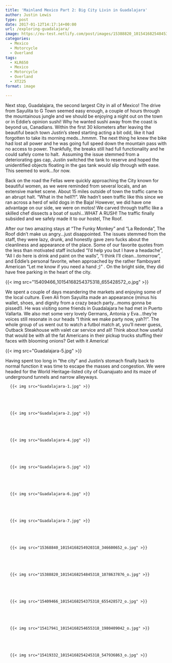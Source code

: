 ```yaml
---
title: 'Mainland Mexico Part 2: Big City Livin in Guadalajara'
author: Justin Lewis
type: post
date: 2017-01-12T14:17:14+00:00
url: /exploring-guadalajara/
image: https://eu-test.netlify.com/post/images/15388820_10154168254845318_1078637876_o.jpg
categories:
  - Mexico
  - Motorcycle
  - Overland
tags:
  - KLR650
  - Mexico
  - Motorcycle
  - Overland
  - XT225
format: image

---
```

Next stop, Guadalajara, the second largest City in all of Mexico! The drive from Sayulita to G Town seemed easy enough, a couple of hours through the mountainous jungle and we should be enjoying a night out on the town or in Eddie’s opinion sushi! Why he wanted sushi away from the coast is beyond us, Canadians. Within the first 30 kilometers after leaving the beautiful beach town Justin’s steed starting acting a bit odd, like it had forgotten to take its morning meds…hmmm. The next thing he knew the bike had lost all power and he was going full speed down the mountain pass with no access to power. Thankfully, the breaks still had full functionality and he could safely come to halt.  Assuming the issue stemmed from a deteriorating gas cap, Justin switched the tank to reserve and hoped the unidentified objects floating in the gas tank would slip through with ease. This seemed to work…for now.



Back on the road the Fellas were quickly approaching the City known for beautiful women, as we were reminded from several locals, and an extensive market scene. About 15 miles outside of town the traffic came to an abrupt halt. “What in the hell?!”. We hadn’t seen traffic like this since we ran across a herd of wild dogs in the Baja! However, we did have one advantage on our side, we were on motos! We carved through traffic like a skilled chef dissects a boat of sushi…WHAT A RUSH! The traffic finally subsided and we safely made it to our hostel, The Roof.

After our two amazing stays at “The Funky Monkey” and “La Redonda”, The Roof didn’t make us angry…just disappointed. The issues stemmed from the staff, they were lazy, drunk, and honestly gave zero fucks about the cleanliness and appearance of the place. Some of our favorite quotes from the less than motivated staff included “I’d help you but I have a headache”, “All I do here is drink and paint on the walls”, “I think I’ll clean…tomorrow”, and Eddie’s personal favorite, when approached by the rather flamboyant American “Let me know if you need a hand ;)” . On the bright side, they did have free parking in the heart of the city.


  {{< img src="15409466_10154168254375318_655428572_o.jpg" >}}
		      


We spent a couple of days meandering the markets and enjoying some of the local culture. Even Ali from Sayulita made an appearance (minus his wallet, shoes, and dignity from a crazy beach party…moms gonna be pissed!). He was visiting some friends in Guadalajara he had met in Puerto Vallarta. We also met some very lovely Germans, Antonia y Eva…they’re voices still resonate in our heads “I think we make party now, yah?!”. The whole group of us went out to watch a futbol match at, you’ll never guess, Outback Steakhouse with valet car service and all! Think about how useful that would be with all the fat Americans in their pickup trucks stuffing their faces with blooming onions? Get with it America!


  {{< img src="Guadalajara-5.jpg" >}}
		      


Having spent too long in “the city” and Justin’s stomach finally back to normal function it was time to escape the masses and congestion. We were headed for the World Heritage-listed city of Guanajuato and its maze of underground tunnels and narrow alleyways.





      {{< img src="Guadalajara-1.jpg" >}}
                
    



      {{< img src="Guadalajara-2.jpg" >}}
                
    



      {{< img src="Guadalajara-4.jpg" >}}
                
    



      {{< img src="Guadalajara-5.jpg" >}}
                
    



      {{< img src="Guadalajara-6.jpg" >}}
                
    



      {{< img src="Guadalajara-7.jpg" >}}
                
    



      {{< img src="15368840_10154168254920318_346600652_o.jpg" >}}
                
    



      {{< img src="15388820_10154168254845318_1078637876_o.jpg" >}}
                
    



      {{< img src="15409466_10154168254375318_655428572_o.jpg" >}}
                
    



      {{< img src="15417941_10154168254655318_1980409042_o.jpg" >}}
                
    



      {{< img src="15419332_10154168254245318_547936863_o.jpg" >}}
               